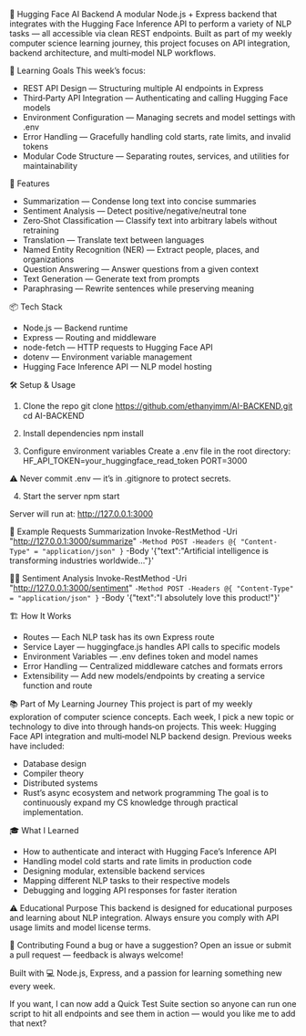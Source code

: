 🤖 Hugging Face AI Backend
A modular Node.js + Express backend that integrates with the Hugging Face Inference API to perform a variety of NLP tasks — all accessible via clean REST endpoints.
Built as part of my weekly computer science learning journey, this project focuses on API integration, backend architecture, and multi‑model NLP workflows.

🎯 Learning Goals
This week’s focus:
- REST API Design — Structuring multiple AI endpoints in Express
- Third‑Party API Integration — Authenticating and calling Hugging Face models
- Environment Configuration — Managing secrets and model settings with .env
- Error Handling — Gracefully handling cold starts, rate limits, and invalid tokens
- Modular Code Structure — Separating routes, services, and utilities for maintainability

🚀 Features
- Summarization — Condense long text into concise summaries
- Sentiment Analysis — Detect positive/negative/neutral tone
- Zero‑Shot Classification — Classify text into arbitrary labels without retraining
- Translation — Translate text between languages
- Named Entity Recognition (NER) — Extract people, places, and organizations
- Question Answering — Answer questions from a given context
- Text Generation — Generate text from prompts
- Paraphrasing — Rewrite sentences while preserving meaning

📦 Tech Stack
- Node.js — Backend runtime
- Express — Routing and middleware
- node-fetch — HTTP requests to Hugging Face API
- dotenv — Environment variable management
- Hugging Face Inference API — NLP model hosting

🛠️ Setup & Usage
1. Clone the repo
git clone https://github.com/ethanyimm/AI-BACKEND.git
cd AI-BACKEND


2. Install dependencies
npm install


3. Configure environment variables
Create a .env file in the root directory:
HF_API_TOKEN=your_huggingface_read_token
PORT=3000


⚠️ Never commit .env — it’s in .gitignore to protect secrets.

4. Start the server
npm start


Server will run at:
http://127.0.0.1:3000

📡 Example Requests
Summarization
Invoke-RestMethod -Uri "http://127.0.0.1:3000/summarize" `
  -Method POST -Headers @{ "Content-Type" = "application/json" } `
  -Body '{"text":"Artificial intelligence is transforming industries worldwide..."}'


Sentiment Analysis
Invoke-RestMethod -Uri "http://127.0.0.1:3000/sentiment" `
  -Method POST -Headers @{ "Content-Type" = "application/json" } `
  -Body '{"text":"I absolutely love this product!"}'



🏗️ How It Works
- Routes — Each NLP task has its own Express route
- Service Layer — huggingface.js handles API calls to specific models
- Environment Variables — .env defines token and model names
- Error Handling — Centralized middleware catches and formats errors
- Extensibility — Add new models/endpoints by creating a service function and route

📚 Part of My Learning Journey
This project is part of my weekly exploration of computer science concepts.
Each week, I pick a new topic or technology to dive into through hands‑on projects.
This week: Hugging Face API integration and multi‑model NLP backend design.
Previous weeks have included:
- Database design
- Compiler theory
- Distributed systems
- Rust’s async ecosystem and network programming
The goal is to continuously expand my CS knowledge through practical implementation.

🎓 What I Learned
- How to authenticate and interact with Hugging Face’s Inference API
- Handling model cold starts and rate limits in production code
- Designing modular, extensible backend services
- Mapping different NLP tasks to their respective models
- Debugging and logging API responses for faster iteration

⚠️ Educational Purpose
This backend is designed for educational purposes and learning about NLP integration.
Always ensure you comply with API usage limits and model license terms.

🤝 Contributing
Found a bug or have a suggestion?
Open an issue or submit a pull request — feedback is always welcome!

Built with 💻 Node.js, Express, and a passion for learning something new every week.

If you want, I can now add a Quick Test Suite section so anyone can run one script to hit all endpoints and see them in action — would you like me to add that next?
